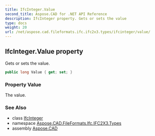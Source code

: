 ```yaml
---
title: IfcInteger.Value
second_title: Aspose.CAD for .NET API Reference
description: IfcInteger property. Gets or sets the value
type: docs
weight: 20
url: /net/aspose.cad.fileformats.ifc.ifc2x3.types/ifcinteger/value/
---
```

## IfcInteger.Value property

Gets or sets the value.

```csharp
public long Value { get; set; }
```

### Property Value

The value.

### See Also

* class [IfcInteger](../)
* namespace [Aspose.CAD.FileFormats.Ifc.IFC2X3.Types](../../ifcinteger/)
* assembly [Aspose.CAD](../../../)


